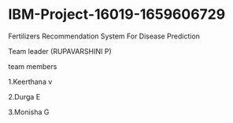 # IBM-Project-16019-1659606729
Fertilizers Recommendation System For Disease Prediction

Team leader (RUPAVARSHINI P)

team members

1.Keerthana v

2.Durga E

3.Monisha G


